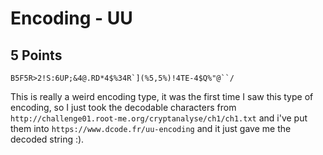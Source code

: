# Encoding - UU
## 5 Points
```B5F5R>2!S:6UP;&4@.RD*4$%34R`](%5,5%)!4TE-4$Q%"@``/```

This is really a weird encoding type, it was the first time I saw this type of encoding, so I just took the decodable characters from
```http://challenge01.root-me.org/cryptanalyse/ch1/ch1.txt``` and i've put them into ```https://www.dcode.fr/uu-encoding```
and it just gave me the decoded string :).


